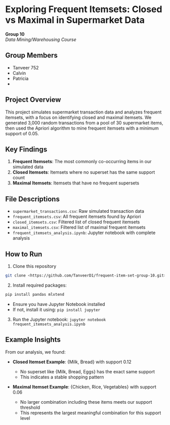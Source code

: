 # Exploring Frequent Itemsets: Closed vs Maximal in Supermarket Data

**Group 10**  
*Data Mining/Warehousing Course*

## Group Members

- Tanveer 752
- Calvin
- Patricia
- 

## Project Overview

This project simulates supermarket transaction data and analyzes frequent itemsets, with a focus on identifying closed and maximal itemsets. We generated 3,000 random transactions from a pool of 30 supermarket items, then used the Apriori algorithm to mine frequent itemsets with a minimum support of 0.05.

## Key Findings

1. **Frequent Itemsets**: The most commonly co-occurring items in our simulated data
2. **Closed Itemsets**: Itemsets where no superset has the same support count
3. **Maximal Itemsets**: Itemsets that have no frequent supersets

## File Descriptions

- `supermarket_transactions.csv`: Raw simulated transaction data
- `frequent_itemsets.csv`: All frequent itemsets found by Apriori
- `closed_itemsets.csv`: Filtered list of closed frequent itemsets
- `maximal_itemsets.csv`: Filtered list of maximal frequent itemsets
- `frequent_itemsets_analysis.ipynb`: Jupyter notebook with complete analysis

## How to Run

1. Clone this repository
```bash
git clone <https://github.com/TanveerD1/frequent-item-set-group-10.git>
```
2. Install required packages: 
```bash
pip install pandas mlxtend
```
   - Ensure you have Jupyter Notebook installed
   - If not, install it using: `pip install jupyter`

3. Run the Jupyter notebook: `jupyter notebook frequent_itemsets_analysis.ipynb`

## Example Insights

From our analysis, we found:

- **Closed Itemset Example**: {Milk, Bread} with support 0.12
  - No superset like {Milk, Bread, Eggs} has the exact same support
  - This indicates a stable shopping pattern

- **Maximal Itemset Example**: {Chicken, Rice, Vegetables} with support 0.06
  - No larger combination including these items meets our support threshold
  - This represents the largest meaningful combination for this support level